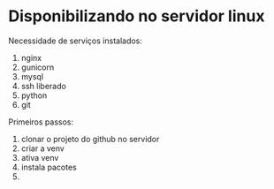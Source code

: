 # Disponibilizando no servidor linux

Necessidade de serviços instalados:
1) nginx
2) gunicorn
3) mysql
4) ssh liberado
5) python
6) git

Primeiros passos:
1) clonar o projeto do github no servidor
2) criar a venv
3) ativa venv
4) instala pacotes
5) 